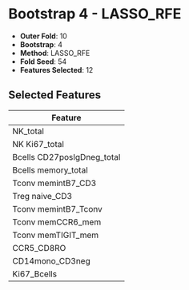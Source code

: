 # Bootstrap 4 - LASSO_RFE

- **Outer Fold**: 10
- **Bootstrap**: 4
- **Method**: LASSO_RFE
- **Fold Seed**: 54
- **Features Selected**: 12

## Selected Features

| Feature |
|---------|
| NK_total |
| NK Ki67_total |
| Bcells CD27posIgDneg_total |
| Bcells memory_total |
| Tconv memintB7_CD3 |
| Treg naive_CD3 |
| Tconv memintB7_Tconv |
| Tconv memCCR6_mem |
| Tconv memTIGIT_mem |
| CCR5_CD8RO |
| CD14mono_CD3neg |
| Ki67_Bcells |

